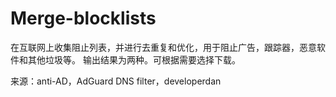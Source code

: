 # Merge-blocklists
在互联网上收集阻止列表，并进行去重复和优化，用于阻止广告，跟踪器，恶意软件和其他垃圾等。
输出结果为两种。可根据需要选择下载。

来源：anti-AD，AdGuard DNS filter，developerdan
